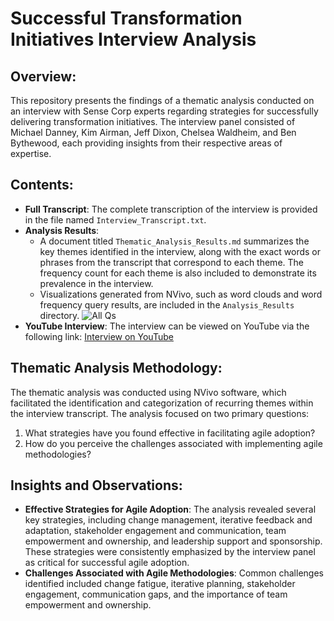 # Successful Transformation Initiatives Interview Analysis

## Overview:
This repository presents the findings of a thematic analysis conducted on an interview with Sense Corp experts regarding strategies for successfully delivering transformation initiatives. The interview panel consisted of Michael Danney, Kim Airman, Jeff Dixon, Chelsea Waldheim, and Ben Bythewood, each providing insights from their respective areas of expertise.

## Contents:
- **Full Transcript**: The complete transcription of the interview is provided in the file named `Interview_Transcript.txt`.
- **Analysis Results**: 
  - A document titled `Thematic_Analysis_Results.md` summarizes the key themes identified in the interview, along with the exact words or phrases from the transcript that correspond to each theme. The frequency count for each theme is also included to demonstrate its prevalence in the interview.
  - Visualizations generated from NVivo, such as word clouds and word frequency query results, are included in the `Analysis_Results` directory.
     ![All Qs](https://github.com/adnanthedataanalyst/NVivo_Successful-Transformation-Initiatives-Interview-Analysis/assets/152249280/d1aa33aa-d3ce-44c2-bcff-93c71dc0f1fc)
- **YouTube Interview**: The interview can be viewed on YouTube via the following link: [Interview on YouTube](https://www.youtube.com/watch?v=Kz5aoqhhc3k&t=798s)

## Thematic Analysis Methodology:
The thematic analysis was conducted using NVivo software, which facilitated the identification and categorization of recurring themes within the interview transcript. The analysis focused on two primary questions:
1. What strategies have you found effective in facilitating agile adoption?
2. How do you perceive the challenges associated with implementing agile methodologies?

## Insights and Observations:
- **Effective Strategies for Agile Adoption**: The analysis revealed several key strategies, including change management, iterative feedback and adaptation, stakeholder engagement and communication, team empowerment and ownership, and leadership support and sponsorship. These strategies were consistently emphasized by the interview panel as critical for successful agile adoption.
- **Challenges Associated with Agile Methodologies**: Common challenges identified included change fatigue, iterative planning, stakeholder engagement, communication gaps, and the importance of team empowerment and ownership.
 
 
